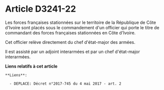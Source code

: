 # Article D3241-22

Les forces françaises stationnées sur le territoire de la République de Côte d'Ivoire sont placés sous le commandement d'un
officier qui porte le titre de commandant des forces françaises stationnées en Côte d'Ivoire. 

Cet officier relève directement du chef d'état-major des armées. 

Il est assisté par un adjoint interarmées et par un chef d'état-major interarmées.

**Liens relatifs à cet article**

	**Liens**:

	  - DEPLACE: Décret n°2017-745 du 4 mai 2017 - art. 2
